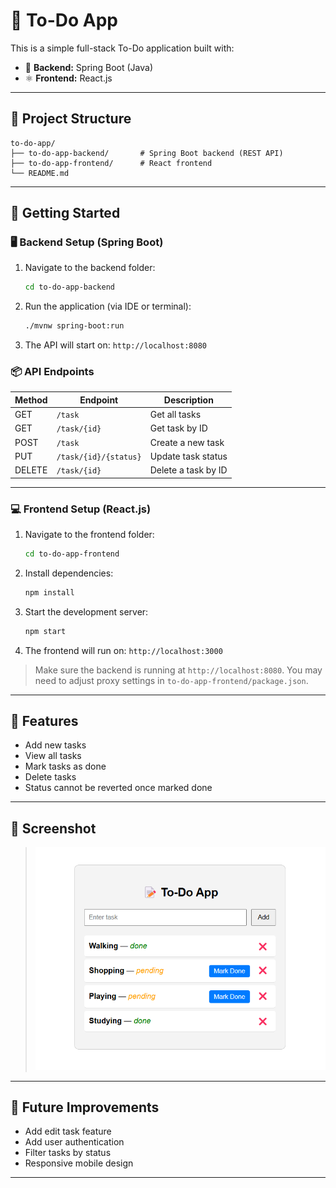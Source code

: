 
# 📝 To-Do App 

This is a simple full-stack To-Do application built with:
- 🚀 **Backend:** Spring Boot (Java)
- ⚛️ **Frontend:** React.js

---

## 📁 Project Structure

```
to-do-app/
├── to-do-app-backend/       # Spring Boot backend (REST API)
├── to-do-app-frontend/      # React frontend
└── README.md
```

---

## 🚀 Getting Started

### 🖥️ Backend Setup (Spring Boot)

1. Navigate to the backend folder:
   ```bash
   cd to-do-app-backend
   ```

2. Run the application (via IDE or terminal):
   ```bash
   ./mvnw spring-boot:run
   ```

3. The API will start on: `http://localhost:8080`

### 📦 API Endpoints

| Method | Endpoint              | Description                  |
|--------|-----------------------|------------------------------|
| GET    | `/task`               | Get all tasks                |
| GET    | `/task/{id}`          | Get task by ID               |
| POST   | `/task`               | Create a new task            |
| PUT    | `/task/{id}/{status}` | Update task status           |
| DELETE | `/task/{id}`          | Delete a task by ID          |

---

### 💻 Frontend Setup (React.js)

1. Navigate to the frontend folder:
   ```bash
   cd to-do-app-frontend
   ```

2. Install dependencies:
   ```bash
   npm install
   ```

3. Start the development server:
   ```bash
   npm start
   ```

4. The frontend will run on: `http://localhost:3000`

> Make sure the backend is running at `http://localhost:8080`. You may need to adjust proxy settings in `to-do-app-frontend/package.json`.

---

## 🔧 Features

- Add new tasks
- View all tasks
- Mark tasks as done
- Delete tasks
- Status cannot be reverted once marked done

---

## 📸 Screenshot

> ![Screenshot](image-1.png)

---

## 🧠 Future Improvements

- Add edit task feature
- Add user authentication
- Filter tasks by status
- Responsive mobile design

---
